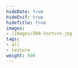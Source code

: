 ```yaml
---
hideDate: true
hideExif: true
hideTitle: true
images:
- /images/500-texture.jpg
tags:
- all
- texture
weight: 500
---
```

